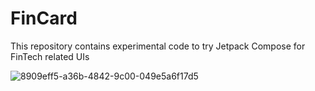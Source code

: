 # FinCard
This repository contains experimental code to try Jetpack Compose for FinTech related UIs

![8909eff5-a36b-4842-9c00-049e5a6f17d5](https://github.com/silwar/FinCard/assets/1553815/77eed850-8e74-4266-b4a3-b7c8ee908b8c)


